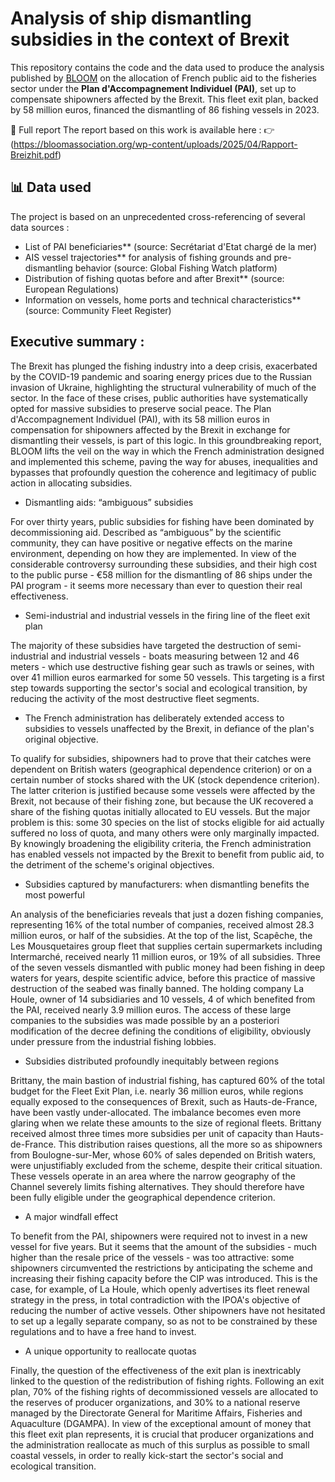 # Analysis of ship dismantling subsidies in the context of Brexit

This repository contains the code and the data used to produce the analysis published by [BLOOM](https://www.bloomassociation.org) on the allocation of French public aid to the fisheries sector under the **Plan d'Accompagnement Individuel (PAI)**, set up to compensate shipowners affected by the Brexit. This fleet exit plan, backed by 58 million euros, financed the dismantling of 86 fishing vessels in 2023.

📎 Full report
The report based on this work is available here :
👉 (https://bloomassociation.org/wp-content/uploads/2025/04/Rapport-Breizhit.pdf)

## 📊 Data used

The project is based on an unprecedented cross-referencing of several data sources :

- List of PAI beneficiaries** (source: Secrétariat d'Etat chargé de la mer)
- AIS vessel trajectories** for analysis of fishing grounds and pre-dismantling behavior (source: Global Fishing Watch platform)
- Distribution of fishing quotas before and after Brexit** (source: European Regulations)
- Information on vessels, home ports and technical characteristics** (source: Community Fleet Register)

## Executive summary :

The Brexit has plunged the fishing industry into a deep crisis, exacerbated by the COVID-19 pandemic and soaring energy prices due to the Russian invasion of Ukraine, highlighting the structural vulnerability of much of the sector. In the face of these crises, public authorities have systematically opted for massive subsidies to preserve social peace. The Plan d'Accompagnement Individuel (PAI), with its 58 million euros in compensation for shipowners affected by the Brexit in exchange for dismantling their vessels, is part of this logic. In this groundbreaking report, BLOOM lifts the veil on the way in which the French administration designed and implemented this scheme, paving the way for abuses, inequalities and bypasses that profoundly question the coherence and legitimacy of public action in allocating subsidies.

- Dismantling aids: “ambiguous” subsidies 

For over thirty years, public subsidies for fishing have been dominated by decommissioning aid. Described as “ambiguous” by the scientific community, they can have positive or negative effects on the marine environment, depending on how they are implemented. In view of the considerable controversy surrounding these subsidies, and their high cost to the public purse - €58 million for the dismantling of 86 ships under the PAI program - it seems more necessary than ever to question their real effectiveness.

- Semi-industrial and industrial vessels in the firing line of the fleet exit plan

The majority of these subsidies have targeted the destruction of semi-industrial and industrial vessels - boats measuring between 12 and 46 meters - which use destructive fishing gear such as trawls or seines, with over 41 million euros earmarked for some 50 vessels. This targeting is a first step towards supporting the sector's social and ecological transition, by reducing the activity of the most destructive fleet segments.

- The French administration has deliberately extended access to subsidies to vessels unaffected by the Brexit, in defiance of the plan's original objective.

To qualify for subsidies, shipowners had to prove that their catches were dependent on British waters (geographical dependence criterion) or on a certain number of stocks shared with the UK (stock dependence criterion). The latter criterion is justified because some vessels were affected by the Brexit, not because of their fishing zone, but because the UK recovered a share of the fishing quotas initially allocated to EU vessels. But the major problem is this: some 30 species on the list of stocks eligible for aid actually suffered no loss of quota, and many others were only marginally impacted. By knowingly broadening the eligibility criteria, the French administration has enabled vessels not impacted by the Brexit to benefit from public aid, to the detriment of the scheme's original objectives. 

- Subsidies captured by manufacturers: when dismantling benefits the most powerful

An analysis of the beneficiaries reveals that just a dozen fishing companies, representing 16% of the total number of companies, received almost 28.3 million euros, or half of the subsidies. At the top of the list, Scapêche, the Les Mousquetaires group fleet that supplies certain supermarkets including Intermarché, received nearly 11 million euros, or 19% of all subsidies. Three of the seven vessels dismantled with public money had been fishing in deep waters for years, despite scientific advice, before this practice of massive destruction of the seabed was finally banned. The holding company La Houle, owner of 14 subsidiaries and 10 vessels, 4 of which benefited from the PAI, received nearly 3.9 million euros. The access of these large companies to the subsidies was made possible by an a posteriori modification of the decree defining the conditions of eligibility, obviously under pressure from the industrial fishing lobbies.  

- Subsidies distributed profoundly inequitably between regions

Brittany, the main bastion of industrial fishing, has captured 60% of the total budget for the Fleet Exit Plan, i.e. nearly 36 million euros, while regions equally exposed to the consequences of Brexit, such as Hauts-de-France, have been vastly under-allocated. The imbalance becomes even more glaring when we relate these amounts to the size of regional fleets. Brittany received almost three times more subsidies per unit of capacity than Hauts-de-France. This distribution raises questions, all the more so as shipowners from Boulogne-sur-Mer, whose 60% of sales depended on British waters, were unjustifiably excluded from the scheme, despite their critical situation. These vessels operate in an area where the narrow geography of the Channel severely limits fishing alternatives. They should therefore have been fully eligible under the geographical dependence criterion.

- A major windfall effect 

To benefit from the PAI, shipowners were required not to invest in a new vessel for five years. But it seems that the amount of the subsidies - much higher than the resale price of the vessels - was too attractive: some shipowners circumvented the restrictions by anticipating the scheme and increasing their fishing capacity before the CIP was introduced. This is the case, for example, of La Houle, which openly advertises its fleet renewal strategy in the press, in total contradiction with the IPOA's objective of reducing the number of active vessels. Other shipowners have not hesitated to set up a legally separate company, so as not to be constrained by these regulations and to have a free hand to invest. 

- A unique opportunity to reallocate quotas

Finally, the question of the effectiveness of the exit plan is inextricably linked to the question of the redistribution of fishing rights. Following an exit plan, 70% of the fishing rights of decommissioned vessels are allocated to the reserves of producer organizations, and 30% to a national reserve managed by the Directorate General for Maritime Affairs, Fisheries and Aquaculture (DGAMPA). In view of the exceptional amount of money that this fleet exit plan represents, it is crucial that producer organizations and the administration reallocate as much of this surplus as possible to small coastal vessels, in order to really kick-start the sector's social and ecological transition. 

